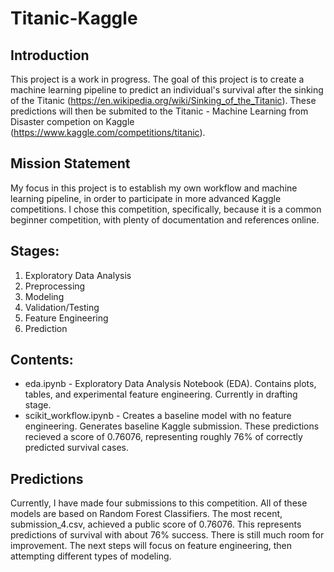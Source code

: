 # Titanic-Kaggle

## Introduction

This project is a work in progress. The goal of this project is to create a machine learning pipeline to predict an individual's survival after the sinking of the Titanic (https://en.wikipedia.org/wiki/Sinking_of_the_Titanic). These predictions will then be submited to the Titanic - Machine Learning from Disaster competion on Kaggle (https://www.kaggle.com/competitions/titanic). 

## Mission Statement

My focus in this project is to establish my own workflow and machine learning pipeline, in order to participate in more advanced Kaggle competitions. I chose this competition, specifically, because it is a common beginner competition, with plenty of documentation and references online. 

## Stages:

1. Exploratory Data Analysis
2. Preprocessing
3. Modeling
4. Validation/Testing
5. Feature Engineering
6. Prediction

## Contents:

* eda.ipynb - Exploratory Data Analysis Notebook (EDA). Contains plots, tables, and experimental feature engineering. Currently in drafting stage.
* scikit_workflow.ipynb - Creates a baseline model with no feature engineering. Generates baseline Kaggle submission. These predictions recieved a score of 0.76076, representing roughly 76% of correctly predicted survival cases. 

## Predictions

Currently, I have made four submissions to this competition. All of these models are based on Random Forest Classifiers. The most recent, submission_4.csv, achieved a public score of 0.76076. This represents predictions of survival with about 76% success. There is still much room for improvement. The next steps will focus on feature engineering, then attempting different types of modeling.
